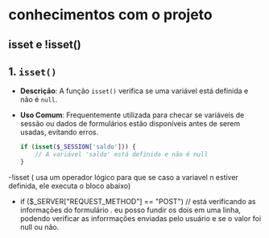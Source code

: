 # conhecimentos com o projeto

## isset  e !isset()
## 1. `isset()`
- **Descrição**: A função `isset()` verifica se uma variável está definida e não é `null`.
- **Uso Comum**: Frequentemente utilizada para checar se variáveis de sessão ou dados de formulários estão disponíveis antes de serem usadas, evitando erros.

  ~~~~php
  if (isset($_SESSION['saldo'])) {
      // A variável 'saldo' está definida e não é null
  }
  ~~~~
-!isset ( usa um operador lógico para que se caso a variavel n estiver definida, ele executa o bloco abaixo)



 - if ($_SERVER["REQUEST_METHOD"] == "POST") // está verificando as informações do formulário
   . eu posso fundir os dois em uma linha, podendo verificar as inforrmações enviadas pelo usuário e se o valor foi null ou não.
